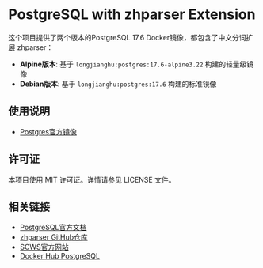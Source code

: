 # PostgreSQL with zhparser Extension

这个项目提供了两个版本的PostgreSQL 17.6 Docker镜像，都包含了中文分词扩展 zhparser：

- **Alpine版本**: 基于 `longjianghu:postgres:17.6-alpine3.22` 构建的轻量级镜像
- **Debian版本**: 基于 `longjianghu:postgres:17.6` 构建的标准镜像

## 使用说明

- [Postgres官方镜像](https://hub.docker.com/_/postgres)

## 许可证

本项目使用 MIT 许可证。详情请参见 LICENSE 文件。

## 相关链接

- [PostgreSQL官方文档](https://www.postgresql.org/docs/)
- [zhparser GitHub仓库](https://github.com/amutu/zhparser)
- [SCWS官方网站](http://www.xunsearch.com/scws/)
- [Docker Hub PostgreSQL](https://hub.docker.com/_/postgres)